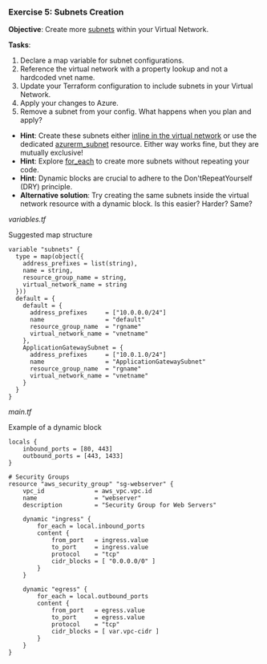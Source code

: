 ### Exercise 5: Subnets Creation

**Objective**: Create more [subnets](https://registry.terraform.io/providers/hashicorp/azurerm/latest/docs/resources/subnet) within your Virtual Network.

**Tasks**:
1. Declare a map variable for subnet configurations.
2. Reference the virtual network with a property lookup and not a hardcoded vnet name.
3. Update your Terraform configuration to include subnets in your Virtual Network.
4. Apply your changes to Azure.
5. Remove a subnet from your config. What happens when you plan and apply?

- **Hint**: Create these subnets either [inline in the virtual network](https://registry.terraform.io/providers/hashicorp/azurerm/latest/docs/resources/virtual_network#subnet) or use the dedicated [azurerm_subnet](https://registry.terraform.io/providers/hashicorp/azurerm/latest/docs/resources/subnet) resource. Either way works fine, but they are mutually exclusive!
- **Hint**: Explore [for_each](https://developer.hashicorp.com/terraform/language/meta-arguments/for_each) to create more subnets without repeating your code.
- **Hint**: Dynamic blocks are crucial to adhere to the Don'tRepeatYourself (DRY) principle.
- **Alternative solution**: Try creating the same subnets inside the virtual network resource with a dynamic block. Is this easier? Harder? Same?

*variables.tf*

Suggested map structure

```hcl
variable "subnets" {
  type = map(object({
    address_prefixes = list(string),
    name = string, 
    resource_group_name = string, 
    virtual_network_name = string 
  }))
  default = {
    default = {
      address_prefixes     = ["10.0.0.0/24"]
      name                 = "default"
      resource_group_name  = "rgname"
      virtual_network_name = "vnetname"
    },
    ApplicationGatewaySubnet = {
      address_prefixes     = ["10.0.1.0/24"]
      name                 = "ApplicationGatewaySubnet"
      resource_group_name  = "rgname"
      virtual_network_name = "vnetname"
    }
  }
}
```

*main.tf*

Example of a dynamic block

```hcl
locals {
    inbound_ports = [80, 443]
    outbound_ports = [443, 1433]
}

# Security Groups
resource "aws_security_group" "sg-webserver" {
    vpc_id              = aws_vpc.vpc.id
    name                = "webserver"
    description         = "Security Group for Web Servers"

    dynamic "ingress" {
        for_each = local.inbound_ports
        content {
            from_port   = ingress.value
            to_port     = ingress.value
            protocol    = "tcp"
            cidr_blocks = [ "0.0.0.0/0" ]
        }
    }

    dynamic "egress" {
        for_each = local.outbound_ports
        content {
            from_port   = egress.value
            to_port     = egress.value
            protocol    = "tcp"
            cidr_blocks = [ var.vpc-cidr ]
        }
    }
}
```